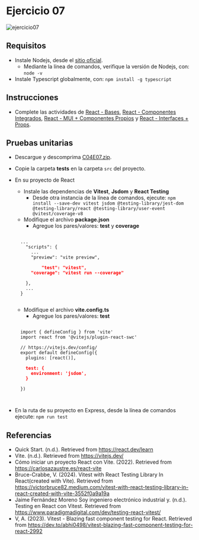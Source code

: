 # Ejercicio 07

![ejercicio07](images/ejercicio07.png)


## Requisitos

* Instale Nodejs, desde el [sitio oficial](https://nodejs.org/es/download/).
	- Mediante la línea de comandos, verifique la versión de Nodejs, con: `node -v`
* Instale Typescript globalmente, con: `npm install -g typescript`

## Instrucciones

* Complete las actividades de [React - Bases](https://dawmfiec.github.io/DAWM/tutoriales/react_bases.html), [React - Componentes Integrados](https://dawmfiec.github.io/DAWM/tutoriales/react_componentes_integrados.html), [React - MUI + Componentes Propios](https://dawmfiec.github.io/DAWM/tutoriales/react_mui_componentes_propios.html) y [React - Interfaces + Props](https://dawmfiec.github.io/DAWM/tutoriales/react_props.html).


## Pruebas unitarias

* Descargue y descomprima [C04E07.zip](../../zips/C04E07.zip).
* Copie la carpeta **tests** en la carpeta `src` del proyecto.
* En su proyecto de React 
	+ Instale las dependencias de **Vitest**, **Jsdom** y **React Testing**
    	- Desde otra instancia de la línea de comandos, ejecute: `npm install --save-dev vitest jsdom @testing-library/jest-dom @testing-library/react @testing-library/user-event @vitest/coverage-v8`
    + Modifique el archivo **package.json**
    	- Agregue los pares/valores: **test** y **coverage**

    <pre><code>
    ...
      "scripts": {
      	...
        "preview": "vite preview",
        <b style="color:red">
        	"test": "vitest",
    	"coverage": "vitest run --coverage"
    	</b>
      },
      ...
    }
    </code></pre>

    + Modifique el archivo **vite.config.ts**
    	- Agregue los pares/valores: **test**

    <pre><code>
    import { defineConfig } from 'vite'
	import react from '@vitejs/plugin-react-swc'

	// https://vitejs.dev/config/
	export default defineConfig({
	  plugins: [react()],
	  <b style="color:red">
	  test: {
	    environment: 'jsdom',
	  }
	  </b>
	})

    </code></pre>

* En la ruta de su proyecto en Express, desde la línea de comandos ejecute: `npm run test`

## Referencias 

* Quick Start. (n.d.). Retrieved from https://react.dev/learn
* Vite. (n.d.). Retrieved from https://vitejs.dev/
* Cómo iniciar un proyecto React con Vite. (2022). Retrieved from https://carlosazaustre.es/react-vite
* Bruce-Crabbe, V. (2024). Vitest with React Testing Library In React(created with Vite). Retrieved from https://victorbruce82.medium.com/vitest-with-react-testing-library-in-react-created-with-vite-3552f0a9a19a
* Jaime Fernández Moreno                Soy ingeniero electrónico industrial y. (n.d.). Testing en React con Vitest. Retrieved from https://www.paradigmadigital.com/dev/testing-react-vitest/
* V, A. (2023). Vitest - Blazing fast component testing for React. Retrieved from https://dev.to/abhi0498/vitest-blazing-fast-component-testing-for-react-2992